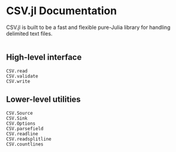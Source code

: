 # CSV.jl Documentation

CSV.jl is built to be a fast and flexible pure-Julia library for handling delimited text files.

```@contents
```

## High-level interface

```@docs
CSV.read
CSV.validate
CSV.write
```

## Lower-level utilities

```@docs
CSV.Source
CSV.Sink
CSV.Options
CSV.parsefield
CSV.readline
CSV.readsplitline
CSV.countlines
```
